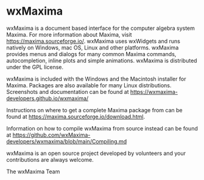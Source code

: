 
wxMaxima
========

wxMaxima is a document based interface for the computer algebra system
Maxima.  For more information about Maxima, visit
https://maxima.sourceforge.io/.  wxMaxima uses wxWidgets and runs
natively on Windows, mac OS, Linux and other platforms.
wxMaxima provides menus and dialogs for many common Maxima commands,
autocompletion, inline plots and simple animations.
wxMaxima is distributed under the GPL license.

wxMaxima is included with the Windows and the Macintosh installer for
Maxima. Packages are also available for many Linux distributions. Screenshots
and documentation can be found at https://wxmaxima-developers.github.io/wxmaxima/



Instructions on where to get a complete Maxima package from
can be found at https://maxima.sourceforge.io/download.html.

Information on how to compile wxMaxima from source instead can be
found at https://github.com/wxMaxima-developers/wxmaxima/blob/main/Compiling.md


wxMaxima is an open source project developed by volunteers and your
contributions are always welcome.

The wxMaxima Team
